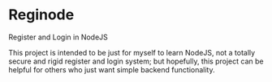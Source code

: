 # Reginode
Register and Login in NodeJS

This project is intended to be just for myself to learn NodeJS, not a totally secure and rigid register and login system; but hopefully, this project can be helpful for others who just want simple backend functionality.
